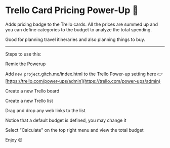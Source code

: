 # Trello Card Pricing Power-Up 🚀

Adds pricing badge to the Trello cards. All the prices are summed up and you can define categories to the budget to analyze the total spending.

Good for planning travel itineraries and also planning things to buy. 

---

Steps to use this:

Remix the Powerup

Add `new project`.gitch.me/index.html to the Trello Power-up setting here 👉  [https://trello.com/power-ups/admin](https://trello.com/power-ups/admin)

Create a new Trello board

Create a new Trello list

Drag and drop any web links to the list

Notice that a default budget is defined, you may change it

Select "Calculate" on the top right menu and view the total budget

Enjoy 😊

